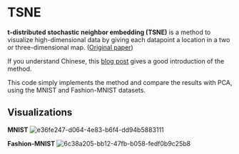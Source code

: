 # TSNE

<b>t-distributed stochastic neighbor embedding (TSNE)</b> is a method to visualize high-dimensional data by giving each datapoint a location in a two or three-dimensional map.
(<a href="https://www.jmlr.org/papers/volume9/vandermaaten08a/vandermaaten08a.pdf">Original paper</a>)

If you understand Chinese, this <a href="https://psubnwell.github.io/2017/12/01/paper-note-t-sne/">blog post</a> gives a good introduction of the method.

This code simply implements the method and compare the results with PCA, using the MNIST and Fashion-MNIST datasets.

## Visualizations

<b>MNIST</b>
![e36fe247-d064-4e83-b6f4-dd94b5883111](https://github.com/austinmyc/TSNE/assets/59735570/8fc57f45-26f1-44d4-b395-0f5f3eebc10f)

<b>Fashion-MNIST</b>
![6c38a205-bb12-47fb-b058-fedf0b9c25b8](https://github.com/austinmyc/TSNE/assets/59735570/cf57a009-20f9-480c-a458-4a65d889d82a)




